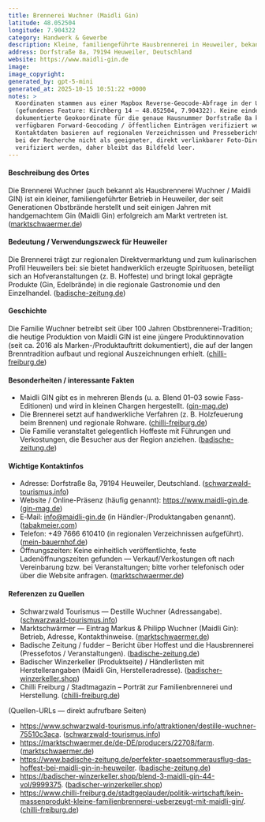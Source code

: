 ```yaml
---
title: Brennerei Wuchner (Maidli Gin)
latitude: 48.052504
longitude: 7.904322
category: Handwerk & Gewerbe
description: Kleine, familiengeführte Hausbrennerei in Heuweiler, bekannt für den preisgekrönten "maidli GIN".
address: Dorfstraße 8a, 79194 Heuweiler, Deutschland
website: https://www.maidli-gin.de
image: 
image_copyright: 
generated_by: gpt-5-mini
generated_at: 2025-10-15 10:51:22 +0000
notes: >
  Koordinaten stammen aus einer Mapbox Reverse-Geocode-Abfrage in der Umgebung von Heuweiler
  (gefundenes Feature: Kirchberg 14 — 48.052504, 7.904322). Keine eindeutige, öffentlich
  dokumentierte Geokoordinate für die genaue Hausnummer Dorfstraße 8a konnte mit dem
  verfügbaren Forward-Geocoding / öffentlichen Einträgen verifiziert werden; Adresse und
  Kontaktdaten basieren auf regionalen Verzeichnissen und Presseberichten. Bild-URL konnte
  bei der Recherche nicht als geeigneter, direkt verlinkbarer Foto-Directlink (≥300×300 px)
  verifiziert werden, daher bleibt das Bildfeld leer.
---
```


#### Beschreibung des Ortes
Die Brennerei Wuchner (auch bekannt als Hausbrennerei Wuchner / Maidli GIN) ist ein kleiner, familiengeführter Betrieb in Heuweiler, der seit Generationen Obstbrände herstellt und seit einigen Jahren mit handgemachtem Gin (Maidli Gin) erfolgreich am Markt vertreten ist. ([marktschwaermer.de](https://marktschwaermer.de/de-DE/producers/22708/farm))

#### Bedeutung / Verwendungszweck für Heuweiler
Die Brennerei trägt zur regionalen Direktvermarktung und zum kulinarischen Profil Heuweilers bei: sie bietet handwerklich erzeugte Spirituosen, beteiligt sich an Hofveranstaltungen (z. B. Hoffeste) und bringt lokal geprägte Produkte (Gin, Edelbrände) in die regionale Gastronomie und den Einzelhandel. ([badische-zeitung.de](https://www.badische-zeitung.de/perfekter-spaetsommerausflug-das-hoffest-bei-maidli-gin-in-heuweiler?utm_source=openai))

#### Geschichte
Die Familie Wuchner betreibt seit über 100 Jahren Obstbrennerei-Tradition; die heutige Produktion von Maidli GIN ist eine jüngere Produktinnovation (seit ca. 2016 als Marken-/Produktauftritt dokumentiert), die auf der langen Brenntradition aufbaut und regional Auszeichnungen erhielt. ([chilli-freiburg.de](https://www.chilli-freiburg.de/stadtgeplauder/politik-wirtschaft/kein-massenprodukt-kleine-familienbrennerei-ueberzeugt-mit-maidli-gin/?utm_source=openai))

#### Besonderheiten / interessante Fakten
- Maidli GIN gibt es in mehreren Blends (u. a. Blend 01–03 sowie Fass-Editionen) und wird in kleinen Chargen hergestellt. ([gin-mag.de](https://www.gin-mag.de/maidli-gin-blend-01/?utm_source=openai))  
- Die Brennerei setzt auf handwerkliche Verfahren (z. B. Holzfeuerung beim Brennen) und regionale Rohware. ([chilli-freiburg.de](https://www.chilli-freiburg.de/stadtgeplauder/politik-wirtschaft/kein-massenprodukt-kleine-familienbrennerei-ueberzeugt-mit-maidli-gin/?utm_source=openai))  
- Die Familie veranstaltet gelegentlich Hoffeste mit Führungen und Verkostungen, die Besucher aus der Region anziehen. ([badische-zeitung.de](https://www.badische-zeitung.de/perfekter-spaetsommerausflug-das-hoffest-bei-maidli-gin-in-heuweiler?utm_source=openai))

#### Wichtige Kontaktinfos
- Adresse: Dorfstraße 8a, 79194 Heuweiler, Deutschland. ([schwarzwald-tourismus.info](https://www.schwarzwald-tourismus.info/attraktionen/destille-wuchner-75510c3aca?utm_source=openai))  
- Website / Online-Präsenz (häufig genannt): https://www.maidli-gin.de. ([gin-mag.de](https://www.gin-mag.de/maidli-gin-blend-01/?utm_source=openai))  
- E‑Mail: info@maidli-gin.de (in Händler-/Produktangaben genannt). ([tabakmeier.com](https://tabakmeier.com/produkt/maidli-gin-blend-02-05l/?utm_source=openai))  
- Telefon: +49 7666 610410 (in regionalen Verzeichnissen aufgeführt). ([mein-bauernhof.de](https://www.mein-bauernhof.de/verkaufstelle/brennerei-wuchner-maidli-gin-859382/?utm_source=openai))  
- Öffnungszeiten: Keine einheitlich veröffentlichte, feste Ladenöffnungszeiten gefunden — Verkauf/Verkostungen oft nach Vereinbarung bzw. bei Veranstaltungen; bitte vorher telefonisch oder über die Website anfragen. ([marktschwaermer.de](https://marktschwaermer.de/de-DE/producers/22708/farm))

#### Referenzen zu Quellen
- Schwarzwald Tourismus — Destille Wuchner (Adressangabe). ([schwarzwald-tourismus.info](https://www.schwarzwald-tourismus.info/attraktionen/destille-wuchner-75510c3aca?utm_source=openai))  
- Marktschwärmer — Eintrag Markus & Philipp Wuchner (Maidli Gin): Betrieb, Adresse, Kontakthinweise. ([marktschwaermer.de](https://marktschwaermer.de/de-DE/producers/22708/farm))  
- Badische Zeitung / fudder – Bericht über Hoffest und die Hausbrennerei (Pressefotos / Veranstaltungen). ([badische-zeitung.de](https://www.badische-zeitung.de/perfekter-spaetsommerausflug-das-hoffest-bei-maidli-gin-in-heuweiler?utm_source=openai))  
- Badischer Winzerkeller (Produktseite) / Händlerlisten mit Herstellerangaben (Maidli Gin, Herstelleradresse). ([badischer-winzerkeller.shop](https://badischer-winzerkeller.shop/blend-3-maidli-gin-44-vol/9999375))  
- Chilli Freiburg / Stadtmagazin – Porträt zur Familienbrennerei und Herstellung. ([chilli-freiburg.de](https://www.chilli-freiburg.de/stadtgeplauder/politik-wirtschaft/kein-massenprodukt-kleine-familienbrennerei-ueberzeugt-mit-maidli-gin/?utm_source=openai))

(Quellen-URLs — direkt aufrufbare Seiten)
- https://www.schwarzwald-tourismus.info/attraktionen/destille-wuchner-75510c3aca. ([schwarzwald-tourismus.info](https://www.schwarzwald-tourismus.info/attraktionen/destille-wuchner-75510c3aca?utm_source=openai))  
- https://marktschwaermer.de/de-DE/producers/22708/farm. ([marktschwaermer.de](https://marktschwaermer.de/de-DE/producers/22708/farm))  
- https://www.badische-zeitung.de/perfekter-spaetsommerausflug-das-hoffest-bei-maidli-gin-in-heuweiler. ([badische-zeitung.de](https://www.badische-zeitung.de/perfekter-spaetsommerausflug-das-hoffest-bei-maidli-gin-in-heuweiler?utm_source=openai))  
- https://badischer-winzerkeller.shop/blend-3-maidli-gin-44-vol/9999375. ([badischer-winzerkeller.shop](https://badischer-winzerkeller.shop/blend-3-maidli-gin-44-vol/9999375))  
- https://www.chilli-freiburg.de/stadtgeplauder/politik-wirtschaft/kein-massenprodukt-kleine-familienbrennerei-ueberzeugt-mit-maidli-gin/. ([chilli-freiburg.de](https://www.chilli-freiburg.de/stadtgeplauder/politik-wirtschaft/kein-massenprodukt-kleine-familienbrennerei-ueberzeugt-mit-maidli-gin/?utm_source=openai))